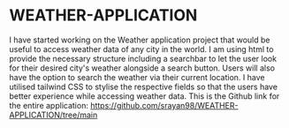 # WEATHER-APPLICATION
I have started working on the Weather application project that would be useful to access weather data of any city in the world. 
I am using html to provide the necessary structure including a searchbar to let the user look for their desired city's weather alongside a search button.
Users will also have the option to search the weather via their current location.
I have utilised tailwind CSS to stylise the respective fields so that the users have better experience while accessing weather data.
This is the Github link for the entire application: https://github.com/srayan98/WEATHER-APPLICATION/tree/main

